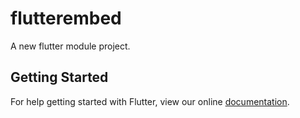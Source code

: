 # flutterembed

A new flutter module project.

## Getting Started

For help getting started with Flutter, view our online
[documentation](https://flutter.dev/).
